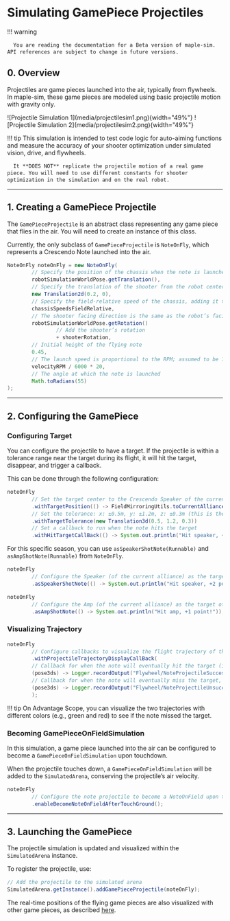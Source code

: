 # Simulating GamePiece Projectiles
!!! warning

      You are reading the documentation for a Beta version of maple-sim. API references are subject to change in future versions.

## 0. Overview

Projectiles are game pieces launched into the air, typically from flywheels. In maple-sim, these game pieces are modeled using basic projectile motion with gravity only.

<div style="display: flex; justify-content: space-between;" markdown>
![Projectile Simulation 1](media/projectilesim1.png){width="49%"}
![Projectile Simulation 2](media/projectilesim2.png){width="49%"}

</div>

!!! tip
      This simulation is intended to test code logic for auto-aiming functions and measure the accuracy of your shooter optimization under simulated vision, drive, and flywheels.

      It **DOES NOT** replicate the projectile motion of a real game piece. You will need to use different constants for shooter optimization in the simulation and on the real robot.

---

## 1. Creating a GamePiece Projectile

The `GamePieceProjectile` is an abstract class representing any game piece that flies in the air. You will need to create an instance of this class.

Currently, the only subclass of `GamePieceProjectile` is `NoteOnFly`, which represents a Crescendo Note launched into the air.

```java
NoteOnFly noteOnFly = new NoteOnFly(
        // Specify the position of the chassis when the note is launched
        robotSimulationWorldPose.getTranslation(),
        // Specify the translation of the shooter from the robot center (in the shooter’s reference frame)
        new Translation2d(0.2, 0),
        // Specify the field-relative speed of the chassis, adding it to the initial velocity of the projectile
        chassisSpeedsFieldRelative,
        // The shooter facing direction is the same as the robot’s facing direction
        robotSimulationWorldPose.getRotation()
                // Add the shooter’s rotation
                + shooterRotation,
        // Initial height of the flying note
        0.45,
        // The launch speed is proportional to the RPM; assumed to be 16 meters/second at 6000 RPM
        velocityRPM / 6000 * 20,
        // The angle at which the note is launched
        Math.toRadians(55)
);
```

---
## 2. Configuring the GamePiece

### Configuring Target
You can configure the projectile to have a target. If the projectile is within a tolerance range near the target during its flight, it will hit the target, disappear, and trigger a callback.

This can be done through the following configuration:

```java
noteOnFly
        // Set the target center to the Crescendo Speaker of the current alliance
        .withTargetPosition(() -> FieldMirroringUtils.toCurrentAllianceTranslation(new Translation3d(0.25, 5.56, 2.3)))
        // Set the tolerance: x: ±0.5m, y: ±1.2m, z: ±0.3m (this is the size of the speaker's "mouth")
        .withTargetTolerance(new Translation3d(0.5, 1.2, 0.3))
        // Set a callback to run when the note hits the target
        .withHitTargetCallBack(() -> System.out.println("Hit speaker, +2 points!"));
```
For this specific season, you can use `asSpeakerShotNote(Runnable)` and `asAmpShotNote(Runnable)` from `NoteOnFly`.

```java
noteOnFly
        // Configure the Speaker (of the current alliance) as the target of the projectile
        .asSpeakerShotNote(() -> System.out.println("Hit speaker, +2 points!"));

```

```java
noteOnFly
        // Configure the Amp (of the current alliance) as the target of the projectile
        .asAmpShotNote(() -> System.out.println("Hit amp, +1 point!"));
```

### Visualizing Trajectory
```java
noteOnFly
        // Configure callbacks to visualize the flight trajectory of the projectile
        .withProjectileTrajectoryDisplayCallBack(
        // Callback for when the note will eventually hit the target (if configured)
        (pose3ds) -> Logger.recordOutput("Flywheel/NoteProjectileSuccessfulShot", pose3ds.toArray(Pose3d[]::new)),
        // Callback for when the note will eventually miss the target, or if no target is configured
        (pose3ds) -> Logger.recordOutput("Flywheel/NoteProjectileUnsuccessfulShot", pose3ds.toArray(Pose3d[]::new))
        );
```

!!! tip 
      On Advantage Scope, you can visualize the two trajectories with different colors (e.g., green and red) to see if the note missed the target.

### Becoming GamePieceOnFieldSimulation
In this simulation, a game piece launched into the air can be configured to become a `GamePieceOnFieldSimulation` upon touchdown.

When the projectile touches down, a `GamePieceOnFieldSimulation` will be added to the `SimulatedArena`, conserving the projectile’s air velocity.

```java
noteOnFly
        // Configure the note projectile to become a NoteOnField upon touching the ground
        .enableBecomeNoteOnFieldAfterTouchGround();
```

---
## 3. Launching the GamePiece

The projectile simulation is updated and visualized within the `SimulatedArena` instance.

To register the projectile, use:

```java
// Add the projectile to the simulated arena
SimulatedArena.getInstance().addGamePieceProjectile(noteOnFly);
```

The real-time positions of the flying game pieces are also visualized with other game pieces, as described [here](./using-the-simulated-arena.md#visualizing-game-pieces).

